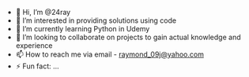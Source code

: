 - 👋 Hi, I’m @24ray
- 👀 I’m interested in providing solutions using code
- 🌱 I’m currently learning Python in Udemy
- 💞️ I’m looking to collaborate on projects to gain actual knowledge and experience
- 📫 How to reach me via email - raymond_09j@yahoo.com
- ⚡ Fun fact: ...

<!---
24ray/24ray is a ✨ special ✨ repository because its `README.md` (this file) appears on your GitHub profile.
You can click the Preview link to take a look at your changes.
--->
